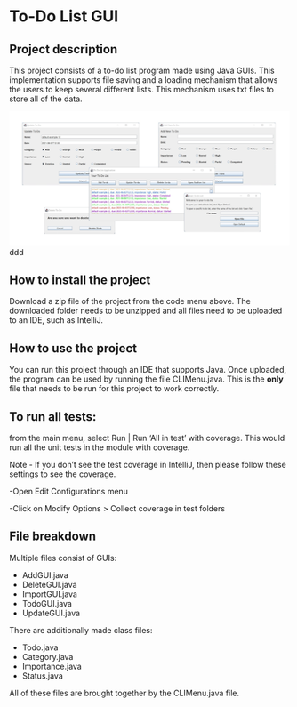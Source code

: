 # To-Do List GUI

## Project description
This project consists of a to-do list program made using Java GUIs. This implementation supports file saving and a loading mechanism that allows the users to keep several different lists. This mechanism uses txt files to store all of the data.

![GUI images](all.jpg)ddd


## How to install the project
Download a zip file of the project from the code menu above. The downloaded folder needs to be unzipped and all files need to be uploaded to an IDE, such as IntelliJ.

## How to use the project
You can run this project through an IDE that supports Java. Once uploaded, the program can be used by running the file CLIMenu.java. This is the **only** file that needs to be run for this project to work correctly.

## To run all tests: 
from the main menu, select Run | Run ‘All in test’ with coverage. This would run all the unit tests in the module with coverage. 

Note - If you don’t see the test coverage in IntelliJ, then please follow these settings to see the coverage. 

-Open Edit Configurations menu 

-Click on Modify Options > Collect coverage in test folders 

## File breakdown
Multiple files consist of GUIs:
+ AddGUI.java
+ DeleteGUI.java
+ ImportGUI.java
+ TodoGUI.java
+ UpdateGUI.java

There are additionally made class files:
+ Todo.java
+ Category.java
+ Importance.java
+ Status.java

All of these files are brought together by the CLIMenu.java file.
